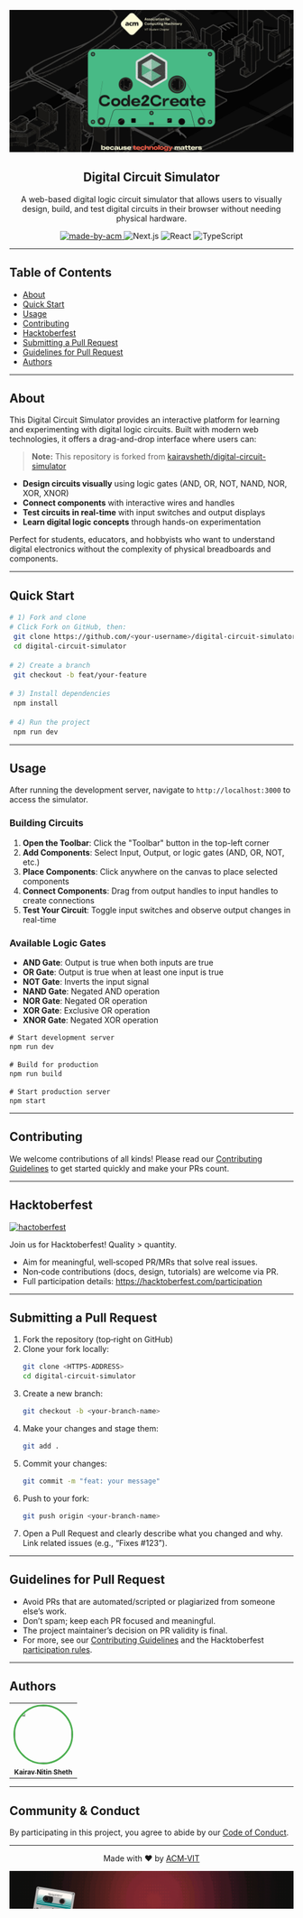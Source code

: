 <div align="center">

 


![Forktober GIF](https://raw.githubusercontent.com/ACM-VIT/.github/master/profile/acm_gif_banner.gif)
 
<h2>Digital Circuit Simulator</h2>

<p>A web-based digital logic circuit simulator that allows users to visually design, build, and test digital circuits in their browser without needing physical hardware.</p>

<p>
  <a href="https://acmvit.in/" target="_blank">
    <img alt="made-by-acm" src="https://img.shields.io/badge/MADE%20BY-ACM%20VIT-orange?style=flat-square&logo=acm&link=acmvit.in" />
  </a>
  <!-- Uncomment the below line to add the license badge. Make sure the right license badge is reflected. -->
  <!-- <img alt="license" src="https://img.shields.io/badge/License-MIT-green.svg?style=for-the-badge" /> -->
  <img alt="Next.js" src="https://img.shields.io/badge/Next.js-14-black?style=flat-square&logo=next.js" />
  <img alt="React" src="https://img.shields.io/badge/React-18-blue?style=flat-square&logo=react" />
  <img alt="TypeScript" src="https://img.shields.io/badge/TypeScript-5-blue?style=flat-square&logo=typescript" />
</p>

</div>

---

## Table of Contents
- [About](#about)
- [Quick Start](#quick-start)
- [Usage](#usage)
- [Contributing](#contributing)
- [Hacktoberfest](#hacktoberfest)
- [Submitting a Pull Request](#submitting-a-pull-request)
- [Guidelines for Pull Request](#guidelines-for-pull-request)
- [Authors](#authors)

---

## About
This Digital Circuit Simulator provides an interactive platform for learning and experimenting with digital logic circuits. Built with modern web technologies, it offers a drag-and-drop interface where users can:

> **Note:** This repository is forked from [kairavsheth/digital-circuit-simulator](https://github.com/kairavsheth/digital-circuit-simulator)

- **Design circuits visually** using logic gates (AND, OR, NOT, NAND, NOR, XOR, XNOR)
- **Connect components** with interactive wires and handles
- **Test circuits in real-time** with input switches and output displays
- **Learn digital logic concepts** through hands-on experimentation

Perfect for students, educators, and hobbyists who want to understand digital electronics without the complexity of physical breadboards and components.

---

## Quick Start

```bash
# 1) Fork and clone
# Click Fork on GitHub, then:
 git clone https://github.com/<your-username>/digital-circuit-simulator.git
 cd digital-circuit-simulator

# 2) Create a branch
 git checkout -b feat/your-feature

# 3) Install dependencies
 npm install

# 4) Run the project
 npm run dev
```

---

## Usage
After running the development server, navigate to `http://localhost:3000` to access the simulator.

### Building Circuits
1. **Open the Toolbar**: Click the "Toolbar" button in the top-left corner
2. **Add Components**: Select Input, Output, or logic gates (AND, OR, NOT, etc.)
3. **Place Components**: Click anywhere on the canvas to place selected components
4. **Connect Components**: Drag from output handles to input handles to create connections
5. **Test Your Circuit**: Toggle input switches and observe output changes in real-time

### Available Logic Gates
- **AND Gate**: Output is true when both inputs are true
- **OR Gate**: Output is true when at least one input is true  
- **NOT Gate**: Inverts the input signal
- **NAND Gate**: Negated AND operation
- **NOR Gate**: Negated OR operation
- **XOR Gate**: Exclusive OR operation
- **XNOR Gate**: Negated XOR operation

```console
# Start development server
npm run dev

# Build for production
npm run build

# Start production server
npm start
```

---

## Contributing
We welcome contributions of all kinds! Please read our [Contributing Guidelines](contributing.md) to get started quickly and make your PRs count.

---

## Hacktoberfest

<p>
  <a href="https://hacktoberfest.com/" target="_blank">
<img alt="hactoberfest" src="https://img.shields.io/github/hacktoberfest/2025/tmrowco/tmrowapp-contrib?style=flat-square&logo=acm&labelColor=indigo&link=hacktoberfest.com"/>
  </a>

<!-- Badge Format 
https://img.shields.io/github/hacktoberfest/:year/:user/:repo
-->

Join us for Hacktoberfest! Quality > quantity.
- Aim for meaningful, well‑scoped PR/MRs that solve real issues.
- Non‑code contributions (docs, design, tutorials) are welcome via PR.
- Full participation details: https://hacktoberfest.com/participation

---

## Submitting a Pull Request

1. Fork the repository (top‑right on GitHub)
2. Clone your fork locally:
   ```bash
   git clone <HTTPS-ADDRESS>
   cd digital-circuit-simulator
   ```
3. Create a new branch:
   ```bash
   git checkout -b <your-branch-name>
   ```
4. Make your changes and stage them:
   ```bash
   git add .
   ```
5. Commit your changes:
   ```bash
   git commit -m "feat: your message"
   ```
6. Push to your fork:
   ```bash
   git push origin <your-branch-name>
   ```
7. Open a Pull Request and clearly describe what you changed and why. Link related issues (e.g., “Fixes #123”).

<!-- <img src="https://img.shields.io/github/:variant/:user/:repo?style=flat-square&labelColor=orange" alt="Open a Pull Request" /> -->

---

## Guidelines for Pull Request
- Avoid PRs that are automated/scripted or plagiarized from someone else’s work.
- Don’t spam; keep each PR focused and meaningful.
- The project maintainer’s decision on PR validity is final.
- For more, see our [Contributing Guidelines](contributing.md) and the Hacktoberfest [participation rules](https://hacktoberfest.com/participation).

---

## Authors

<div align="center">

<table>
  <tr>
    <td align="center">
      <a href="https://github.com/kairavsheth">
        <img src="https://github.com/kairavsheth.png" width="100" height="100" style="border: 3px solid #4CAF50; border-radius: 50%;">
        <br>
        <sub><b>Kairav Nitin Sheth</b></sub>
      </a>
    </td>
  </tr>
</table>

</div>

---

## Community & Conduct
By participating in this project, you agree to abide by our [Code of Conduct](CODE_OF_CONDUCT.md).

---

<div align="center">
  
Made with ❤️ by <a href="https://acmvit.in/" target="_blank">ACM‑VIT</a>

![Footer GIF](https://raw.githubusercontent.com/ACM-VIT/.github/master/profile/domains.gif)

</div>
